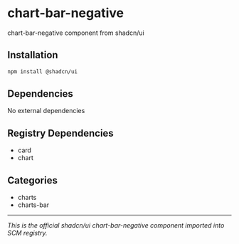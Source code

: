 # chart-bar-negative

chart-bar-negative component from shadcn/ui

## Installation

```bash
npm install @shadcn/ui
```

## Dependencies

No external dependencies

## Registry Dependencies

- card
- chart

## Categories

- charts
- charts-bar

---

*This is the official shadcn/ui chart-bar-negative component imported into SCM registry.*
